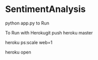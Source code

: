 # SentimentAnalysis

python app.py to Run

To Run with Herokugit push heroku master

heroku ps:scale web=1

heroku open
